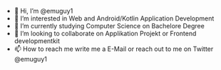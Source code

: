 - 👋 Hi, I’m @emuguy1
- 👀 I’m interested in Web and Android/Kotlin Application Development
- 🌱 I’m currently studying Computer Science on Bachelore Degree
- 💞️ I’m looking to collaborate on Applikation Projekt or Frontend developmentkit 
- 📫 How to reach me write me a E-Mail or reach out to me on Twitter @emuguy1

<!---
emuguy1/emuguy1 is a ✨ special ✨ repository because its `README.md` (this file) appears on your GitHub profile.
You can click the Preview link to take a look at your changes.
--->

